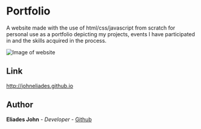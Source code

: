 # Portfolio

A website made with the use of html/css/javascript from scratch for personal use as a portfolio depicting my projects, events I have participated in and the skills acquired in the process.

![Image of website](https://github.com/johneliades/johneliades.github.io/blob/master/images/portfolio.png)

## Link

http://johneliades.github.io

## Author

**Eliades John** - *Developer* - [Github](https://github.com/johneliades)
